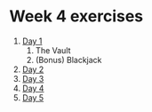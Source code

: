 # Week 4 exercises

1. [Day 1](day1/)
    1. The Vault
    1. (Bonus) Blackjack
1. [Day 2](day2/)
1. [Day 3](day3/)
1. [Day 4](day4/)
1. [Day 5](day5/)
